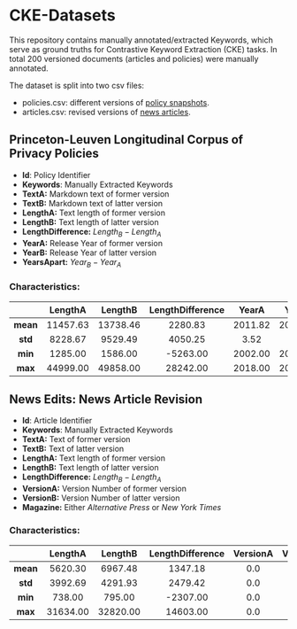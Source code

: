# CKE-Datasets

This repository contains manually annotated/extracted Keywords, which serve as ground truths 
for Contrastive Keyword Extraction (CKE) tasks. 
In total 200 versioned documents (articles and policies) were manually annotated.

The dataset is split into two csv files:
* policies.csv: different versions of <a href="https://privacypolicies.cs.princeton.edu//">policy snapshots</a>.
* articles.csv: revised versions of <a href="https://github.com/isi-nlp/NewsEdits//">news articles</a>.

## Princeton-Leuven Longitudinal Corpus of Privacy Policies
* **Id**: Policy Identifier 
* **Keywords**: Manually Extracted Keywords
* **TextA:** Markdown text of former version
* **TextB:** Markdown text of latter version
* **LengthA:** Text length of former version
* **LengthB:** Text length of latter version
* **LengthDifference:** $Length_B - Length_A$
* **YearA:** Release Year of former version
* **YearB:** Release Year of latter version
* **YearsApart:** $Year_B - Year_A$

### Characteristics:
|          | **LengthA** | **LengthB** | **LengthDifference** | **YearA** | **YearB** | **YearsApart** | **#Keywords** |
|:--------:|:-----------:|:-----------:|:--------------------:|:---------:|:---------:|:--------------:|:-------------:|
| **mean** |   11457.63  |   13738.46  |        2280.83       |  2011.82  |  2015.29  |      3.47      |      7.92     |
|  **std** |   8228.67   |   9529.49   |        4050.25       |    3.52   |    3.04   |      2.39      |      2.65     |
|  **min** |   1285.00   |   1586.00   |       -5263.00       |  2002.00  |  2004.00  |      0.00      |      2.00     |
|  **max** |   44999.00  |   49858.00  |       28242.00       |  2018.00  |  2019.00  |      12.00     |     14.00     |


## News Edits: News Article Revision 

* **Id**: Article Identifier 
* **Keywords**: Manually Extracted Keywords
* **TextA:** Text of former version
* **TextB:** Text of latter version
* **LengthA:** Text length of former version
* **LengthB:** Text length of latter version
* **LengthDifference:** $Length_B - Length_A$
* **VersionA:** Version Number of former version 
* **VersionB:** Version Number of latter version
* **Magazine:** Either _Alternative Press_ or _New York Times_




### Characteristics:
|          | **LengthA** | **LengthB** | **LengthDifference** | **VersionA** | **VersionB** | **#Keywords** |
|:--------:|:-----------:|:-----------:|:--------------------:|:-----------:|:------------:|:-------------:|
| **mean** | 5620.30     | 6967.48     | 1347.18              | 0.0         | 9.71         |      6.25     |
|  **std** | 3992.69     | 4291.93     | 2479.42              | 0.0         | 8.68         |      2.11     |
|  **min** | 738.00      | 795.00      | -2307.00             | 0.0         | 2.00         |      1.0      |
|  **max** | 31634.00    | 32820.00    | 14603.00             | 0.0         | 35.00        |      11.0     |
